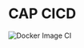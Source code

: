 # CAP CICD
![Docker Image CI](https://github.com/gopalanand333/kubenetues/workflows/Docker%20Image%20CI/badge.svg)